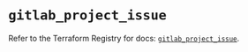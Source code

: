 # `gitlab_project_issue`

Refer to the Terraform Registry for docs: [`gitlab_project_issue`](https://registry.terraform.io/providers/gitlabhq/gitlab/18.0.0/docs/resources/project_issue).
